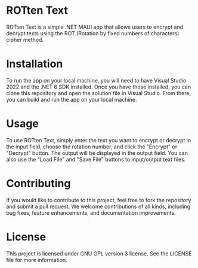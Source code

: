 # ROTten Text

ROTten Text is a simple .NET MAUI app that allows users to encrypt and decrypt texts using the ROT (Rotation by fixed numbers of characters) cipher method.

# Installation
To run the app on your local machine, you will need to have Visual Studio 2022 and the .NET 6 SDK installed. Once you have those installed, you can clone this repository and open the solution file in Visual Studio. From there, you can build and run the app on your local machine.

# Usage
To use ROTten Text, simply enter the text you want to encrypt or decrypt in the input field, choose the rotation number, and click the "Encrypt" or "Decrypt" button. The output will be displayed in the output field. You can also use the "Load File" and "Save File" buttons to input/output text files.

# Contributing
If you would like to contribute to this project, feel free to fork the repository and submit a pull request. We welcome contributions of all kinds, including bug fixes, feature enhancements, and documentation improvements.

# License
This project is licensed under GNU GPL version 3 license. See the LICENSE file for more information.
